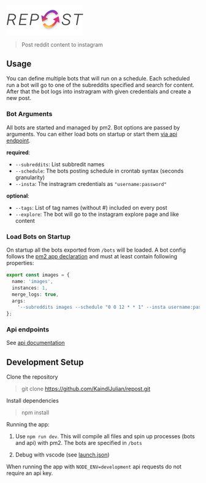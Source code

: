 <p>
<img src="/media/logo.svg" width="200px">
</p>

> Post reddit content to instagram

## Usage

You can define multiple bots that will run on a schedule. Each scheduled run a bot will go to one of the subreddits specified and search for content. After that the bot logs into instragram with given credentials and create a new post.

### Bot Arguments

All bots are started and managed by pm2. Bot options are passed by arguments. You can either load bots on startup or start them [via api endpoint](https://ig-repost-bot.herokuapp.com/documentation/static/index.html#/bot/post_api_bot).

**required**:

- `--subreddits`: List subbredit names
- `--schedule`: The bots posting schedule in crontab syntax (seconds granularity)
- `--insta`: The instragram credentials as `"username:password"`

**optional**:

- `--tags`: List of tag names (without #) included on every post
- `--explore`: The bot will go to the instagram explore page and like content

### Load Bots on Startup

On startup all the bots exported from `/bots` will be loaded. A bot config follows the [pm2 app declaration](https://pm2.keymetrics.io/docs/usage/application-declaration/#javascript-format) and must at least contain following properties:

```ts
export const images = {
  name: 'images',
  instances: 1,
  merge_logs: true,
  args:
    '--subreddits images --schedule "0 0 12 * * 1" --insta username:password',
};
```

### Api endpoints

See [api documentation](https://ig-repost-bot.herokuapp.com/documentation)

## Development Setup

Clone the repository

> git clone https://github.com/KaindlJulian/repost.git

Install dependencies

> npm install

Running the app:

1. Use `npm run dev`. This will compile all files and spin up processes (bots and api) with pm2. The bots are specified in `/bots`

2. Debug with vscode (see [launch.json](.vscode/launch.json))

When running the app with `NODE_ENV=development` api requests do not require an api key.
